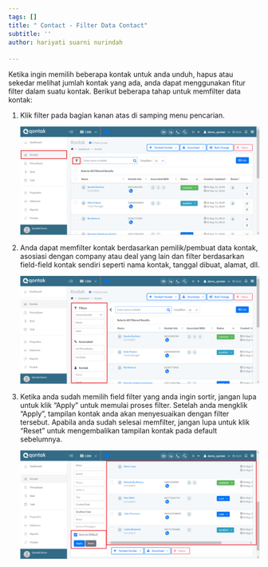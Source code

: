 ```yaml
---
tags: []
title: " Contact - Filter Data Contact"
subtitle: ''
author: hariyati suarni nurindah

---
```

Ketika ingin memilih beberapa kontak untuk anda unduh, hapus atau sekedar melihat jumlah kontak yang ada, anda dapat menggunakan fitur filter dalam suatu kontak. Berikut beberapa tahap untuk memfilter data kontak:

1. Klik filter pada bagian kanan atas di samping menu pencarian. 

   ![](/uploads/filterkontak.PNG)
2. Anda dapat memfilter kontak berdasarkan pemilik/pembuat data kontak, asosiasi dengan company atau deal yang lain dan filter berdasarkan field-field kontak sendiri seperti nama kontak, tanggal dibuat, alamat, dll.

   ![](/uploads/filterkontak2.PNG)
3. Ketika anda sudah memilih field filter yang anda ingin sortir, jangan lupa untuk klik “Apply” untuk memulai proses filter. Setelah anda mengklik “Apply”, tampilan kontak anda akan menyesuaikan dengan filter tersebut. Apabila anda sudah selesai memfilter, jangan lupa untuk klik “Reset” untuk mengembalikan tampilan kontak pada default sebelumnya.

   ![](/uploads/filterkontak3.PNG)
